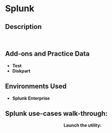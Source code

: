 # Splunk
<h2>Description</h2>

<br />


<h2>Add-ons and Practice Data</h2>

- <b>Test</b> 
- <b>Diskpart</b>

<h2>Environments Used </h2>

- <b>Splunk Enterprise

<h2>Splunk use-cases walk-through:</h2>

<p align="center">
Launch the utility: <br/>

</p>
